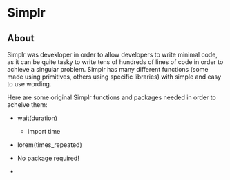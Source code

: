 # Simplr #

## About ##
Simplr was devekloper in order to allow developers to write minimal code, as it can be quite tasky to write tens of hundreds of lines of code in order to achieve a singular problem. Simplr has many different functions (some made using primitives, others using specific libraries) with simple and easy to use wording. 

Here are some original Simplr functions and packages needed in order to acheive them:

* wait(duration)
  * import time

* lorem(times_repeated)
 * No package required!

* 
